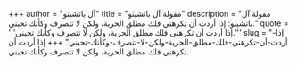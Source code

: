 +++
author = "آل باتشينو"
title = "مقولة آل باتشينو"
description = "مقولة آل باتشينو: إذا أردت أن تكرهني ‏فلك مطلق الحرية، ولكن لا تتصرف وكأنك تحبني."
quote = '''إذا أردت أن تكرهني ‏فلك مطلق الحرية، ولكن لا تتصرف وكأنك تحبني.''' 
slug = "إذا-أردت-أن-تكرهني-‏فلك-مطلق-الحرية-ولكن-لا-تتصرف-وكأنك-تحبني"
+++
إذا أردت أن تكرهني ‏فلك مطلق الحرية، ولكن لا تتصرف وكأنك تحبني.
